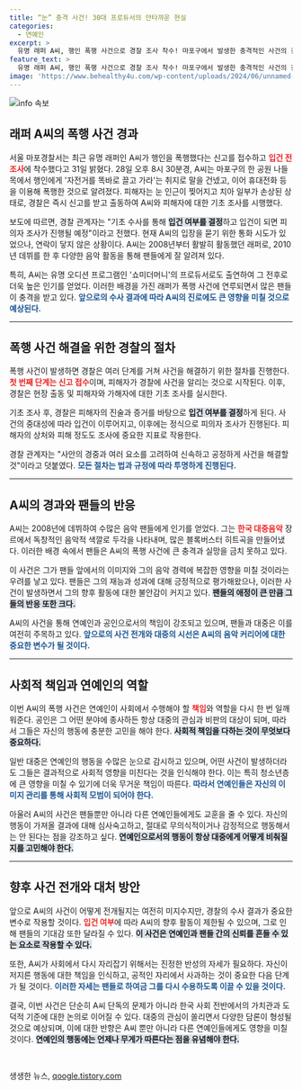 ```yaml
---
title: “눈” 충격 사건! 30대 프로듀서의 안타까운 현실
categories:
  - 연예인
excerpt: >
  유명 래퍼 A씨, 행인 폭행 사건으로 경찰 조사 착수! 마포구에서 발생한 충격적인 사건의 전말과 A씨의 입장은? 클릭해 확인하세요!
feature_text: >
  유명 래퍼 A씨, 행인 폭행 사건으로 경찰 조사 착수! 마포구에서 발생한 충격적인 사건의 전말과 A씨의 입장은? 클릭해 확인하세요!
image: 'https://www.behealthy4u.com/wp-content/uploads/2024/06/unnamed-file.png'
---
```


<p><img src="https://www.behealthy4u.com/wp-content/uploads/2024/06/unnamed-file.png" alt="info 속보" /></p>

<h2 data-ke-size="size26">래퍼 A씨의 폭행 사건 경과</h2>

<p data-ke-size="size16">서울 마포경찰서는 최근 유명 래퍼인 A씨가 행인을 폭행했다는 신고를 접수하고 <b><span style="color: #ee2323;">입건 전 조사</span></b>에 착수했다고 31일 밝혔다. 28일 오후 8시 30분경, A씨는 마포구의 한 공원 나들목에서 행인에게 '자전거를 똑바로 끌고 가라'는 취지로 말을 건넸고, 이어 휴대전화 등을 이용해 폭행한 것으로 알려졌다. 피해자는 눈 인근이 찢어지고 치아 일부가 손상된 상태로, 경찰은 즉시 신고를 받고 출동하여 A씨와 피해자에 대한 기초 조사를 시행했다.</p>

<p data-ke-size="size16">보도에 따르면, 경찰 관계자는 "기초 수사를 통해 <b><span style="background-color: #21538527;">입건 여부를 결정</span></b>하고 입건이 되면 피의자 조사가 진행될 예정"이라고 전했다. 현재 A씨의 입장을 묻기 위한 통화 시도가 있었으나, 연락이 닿지 않은 상황이다. A씨는 2008년부터 활발히 활동했던 래퍼로, 2010년 데뷔를 한 후 다양한 음악 활동을 통해 팬들에게 잘 알려져 있다.</p>

<p data-ke-size="size16">특히, A씨는 유명 오디션 프로그램인 '쇼미더머니'의 프로듀서로도 출연하여 그 전후로 더욱 높은 인기를 얻었다. 이러한 배경을 가진 래퍼가 폭행 사건에 연루되면서 많은 팬들이 충격을 받고 있다. <b><span style="color: #1a5490;">앞으로의 수사 결과에 따라 A씨의 진로에도 큰 영향을 미칠 것으로 예상된다.</span></b></p>

<hr/>

<h2 data-ke-size="size26">폭행 사건 해결을 위한 경찰의 절차</h2>

<p data-ke-size="size16">폭행 사건이 발생하면 경찰은 여러 단계를 거쳐 사건을 해결하기 위한 절차를 진행한다. <b><span style="color: #ee2323;">첫 번째 단계는 신고 접수</span></b>이며, 피해자가 경찰에 사건을 알리는 것으로 시작된다. 이후, 경찰은 현장 출동 및 피해자와 가해자에 대한 기초 조사를 실시한다.</p>

<p data-ke-size="size16">기초 조사 후, 경찰은 피해자의 진술과 증거를 바탕으로 <b><span style="background-color: #21538527;">입건 여부를 결정</span></b>하게 된다. 사건의 중대성에 따라 입건이 이루어지고, 이후에는 정식으로 피의자 조사가 진행된다. 피해자의 상처와 피해 정도도 조사에 중요한 지표로 작용한다.</p>

<p data-ke-size="size16">경찰 관계자는 "사안의 경중과 여러 요소를 고려하여 신속하고 공정하게 사건을 해결할 것"이라고 덧붙였다. <b><span style="color: #1a5490;">모든 절차는 법과 규정에 따라 투명하게 진행된다.</span></b></p>

<hr/>

<h2 data-ke-size="size26">A씨의 경과와 팬들의 반응</h2>

<p data-ke-size="size16">A씨는 2008년에 데뷔하여 수많은 음악 팬들에게 인기를 얻었다. 그는 <b><span style="color: #ee2323;">한국 대중음악</span></b> 장르에서 독창적인 음악적 색깔로 두각을 나타내며, 많은 블록버스터 히트곡을 만들어냈다. 이러한 배경 속에서 팬들은 A씨의 폭행 사건에 큰 충격과 실망을 금치 못하고 있다.</p>

<p data-ke-size="size16">이 사건은 그가 팬들 앞에서의 이미지와 그의 음악 경력에 복잡한 영향을 미칠 것이라는 우려를 낳고 있다. 팬들은 그의 재능과 성과에 대해 긍정적으로 평가해왔으나, 이러한 사건이 발생하면서 그의 향후 활동에 대한 불안감이 커지고 있다. <b><span style="background-color: #21538527;">팬들의 애정이 큰 만큼 그들의 반응 또한 크다.</span></b></p>

<p data-ke-size="size16">A씨의 사건을 통해 연예인과 공인으로서의 책임이 강조되고 있으며, 팬들과 대중은 이를 여전히 주목하고 있다. <b><span style="color: #1a5490;">앞으로의 사건 전개와 대중의 시선은 A씨의 음악 커리어에 대한 중요한 변수가 될 것이다.</span></b></p>

<hr/>

<h2 data-ke-size="size26">사회적 책임과 연예인의 역할</h2>

<p data-ke-size="size16">이번 A씨의 폭행 사건은 연예인이 사회에서 수행해야 할 <b><span style="color: #ee2323;">책임</span></b>와 역할을 다시 한 번 일깨워준다. 공인은 그 어떤 분야에 종사하든 항상 대중의 관심과 비판의 대상이 되며, 따라서 그들은 자신의 행동에 충분한 고민을 해야 한다. <b><span style="background-color: #21538527;">사회적 책임을 다하는 것이 무엇보다 중요하다.</span></b></p>

<p data-ke-size="size16">일반 대중은 연예인의 행동을 수많은 눈으로 감시하고 있으며, 어떤 사건이 발생하더라도 그들은 결과적으로 사회적 영향을 미친다는 것을 인식해야 한다. 이는 특히 청소년층에 큰 영향을 미칠 수 있기에 더욱 무거운 책임이 따른다. <b><span style="color: #1a5490;">따라서 연예인들은 자신의 이미지 관리를 통해 사회적 모범이 되어야 한다.</span></b></p>

<p data-ke-size="size16">아울러 A씨의 사건은 팬들뿐만 아니라 다른 연예인들에게도 교훈을 줄 수 있다. 자신의 행동이 가져올 결과에 대해 심사숙고하고, 절대로 무의식적이거나 감정적으로 행동해서는 안 된다는 점을 강조하고 싶다. <b><span style="background-color: #21538527;">연예인으로서의 행동이 항상 대중에게 어떻게 비춰질지를 고민해야 한다.</span></b></p>

<hr/>

<h2 data-ke-size="size26">향후 사건 전개와 대처 방안</h2>

<p data-ke-size="size16">앞으로 A씨의 사건이 어떻게 전개될지는 여전히 미지수지만, 경찰의 수사 결과가 중요한 변수로 작용할 것이다. <b><span style="color: #ee2323;">입건 여부</span></b>에 따라 A씨의 향후 활동이 제한될 수 있으며, 그로 인해 팬들의 기대감 또한 달라질 수 있다. <b><span style="background-color: #21538527;">이 사건은 연예인과 팬들 간의 신뢰를 흔들 수 있는 요소로 작용할 수 있다.</span></b></p>

<p data-ke-size="size16">또한, A씨가 사회에서 다시 자리잡기 위해서는 진정한 반성의 자세가 필요하다. 자신이 저지른 행동에 대한 책임을 인식하고, 공적인 자리에서 사과하는 것이 중요한 다음 단계가 될 것이다. <b><span style="color: #1a5490;">이러한 자세는 팬들로 하여금 그를 다시 수용하도록 이끌 수 있을 것이다.</span></b></p>

<p data-ke-size="size16">결국, 이번 사건은 단순히 A씨 단독의 문제가 아니라 한국 사회 전반에서의 가치관과 도덕적 기준에 대한 논의로 이어질 수 있다. 대중의 관심이 쏠리면서 다양한 담론이 형성될 것으로 예상되며, 이에 대한 반향은 A씨 뿐만 아니라 다른 연예인들에게도 영향을 미칠 것이다. <b><span style="background-color: #21538527;">연예인의 행동에는 언제나 무게가 따른다는 점을 유념해야 한다.</span></b></p>

<p data-ke-size="size16">&nbsp;</p>
생생한 뉴스, <a href="https://qoogle.tistory.com" rel="dofollow">qoogle.tistory.com</a>


